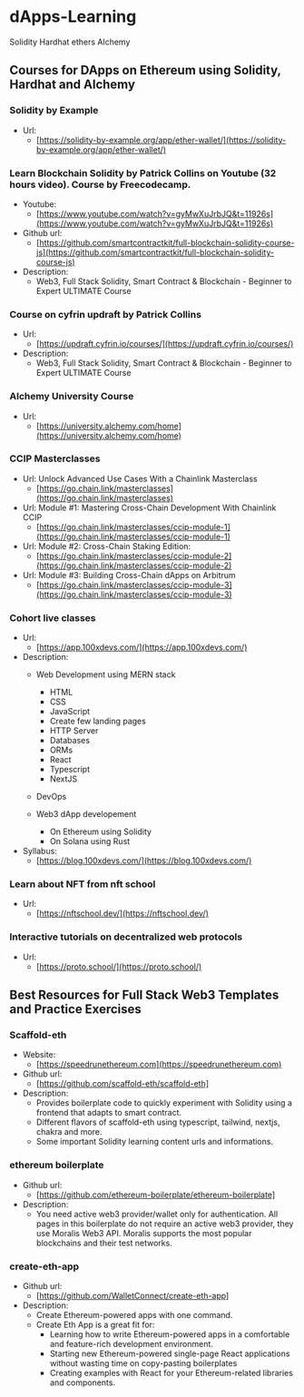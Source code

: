 # dApps-Learning

Solidity
Hardhat
ethers
Alchemy

## Courses for DApps on Ethereum using Solidity, Hardhat and Alchemy

### Solidity by Example

- Url:
  - [https://solidity-by-example.org/app/ether-wallet/](https://solidity-by-example.org/app/ether-wallet/)

### Learn Blockchain Solidity by Patrick Collins on Youtube (32 hours video). Course by Freecodecamp.

- Youtube:
  - [https://www.youtube.com/watch?v=gyMwXuJrbJQ&t=11926s](https://www.youtube.com/watch?v=gyMwXuJrbJQ&t=11926s)
- Github url:
  - [https://github.com/smartcontractkit/full-blockchain-solidity-course-js](https://github.com/smartcontractkit/full-blockchain-solidity-course-js)
- Description:
  - Web3, Full Stack Solidity, Smart Contract & Blockchain - Beginner to Expert ULTIMATE Course

### Course on cyfrin updraft by Patrick Collins

- Url:
  - [https://updraft.cyfrin.io/courses/](https://updraft.cyfrin.io/courses/)
- Description:
  - Web3, Full Stack Solidity, Smart Contract & Blockchain - Beginner to Expert ULTIMATE Course

### Alchemy University Course

- Url:
  - [https://university.alchemy.com/home](https://university.alchemy.com/home)

### CCIP Masterclasses

- Url: Unlock Advanced Use Cases With a Chainlink Masterclass
  - [https://go.chain.link/masterclasses](https://go.chain.link/masterclasses)
- Url: Module #1: Mastering Cross-Chain Development With Chainlink CCIP
  - [https://go.chain.link/masterclasses/ccip-module-1](https://go.chain.link/masterclasses/ccip-module-1)
- Url: Module #2: Cross-Chain Staking Edition:
  - [https://go.chain.link/masterclasses/ccip-module-2](https://go.chain.link/masterclasses/ccip-module-2)
- Url: Module #3: Building Cross-Chain dApps on Arbitrum
  - [https://go.chain.link/masterclasses/ccip-module-3](https://go.chain.link/masterclasses/ccip-module-3)

### Cohort live classes

- Url:
  - [https://app.100xdevs.com/](https://app.100xdevs.com/)
- Description:
  - Web Development using MERN stack
    - HTML
    - CSS
    - JavaScript
    - Create few landing pages
    - HTTP Server
    - Databases
    - ORMs
    - React
    - Typescript
    - NextJS

  - DevOps
  - Web3 dApp developement
    - On Ethereum using Solidity
    - On Solana using Rust
- Syllabus:
  - [https://blog.100xdevs.com/](https://blog.100xdevs.com/)


### Learn about NFT from nft school

- Url:
  - [https://nftschool.dev/](https://nftschool.dev/)

### Interactive tutorials on decentralized web protocols

- Url:
  - [https://proto.school/](https://proto.school/)

##

## Best Resources for Full Stack Web3 Templates and Practice Exercises

### Scaffold-eth

- Website:
  - [https://speedrunethereum.com](https://speedrunethereum.com)
- Github url:
  - [https://github.com/scaffold-eth/scaffold-eth]
- Description:
  - Provides boilerplate code to quickly experiment with Solidity using a frontend that adapts to smart contract.
  - Different flavors of scaffold-eth using typescript, tailwind, nextjs, chakra and more.
  - Some important Solidity learning content urls and informations.

### ethereum boilerplate

- Github url:
  - [https://github.com/ethereum-boilerplate/ethereum-boilerplate]
- Description:
  - You need active web3 provider/wallet only for authentication. All pages in this boilerplate do not require an active web3 provider, they use Moralis Web3 API. Moralis supports the most popular blockchains and their test networks.

### create-eth-app

- Github url:
  - [https://github.com/WalletConnect/create-eth-app]
- Description:
  - Create Ethereum-powered apps with one command.
  - Create Eth App is a great fit for:
    - Learning how to write Ethereum-powered apps in a comfortable and feature-rich development environment.
    - Starting new Ethereum-powered single-page React applications without wasting time on copy-pasting boilerplates
    - Creating examples with React for your Ethereum-related libraries and components.
